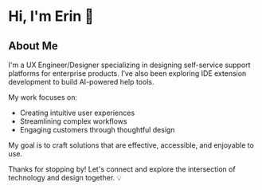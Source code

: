 # Hi, I'm Erin 👋

## About Me

I'm a UX Engineer/Designer specializing in designing self-service support platforms for enterprise products. I’ve also been exploring IDE extension development to build AI-powered help tools.

My work focuses on:
- Creating intuitive user experiences
- Streamlining complex workflows
- Engaging customers through thoughtful design

My goal is to craft solutions that are effective, accessible, and enjoyable to use.

Thanks for stopping by! Let's connect and explore the intersection of technology and design together. 💡

